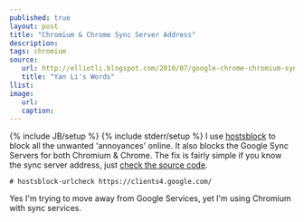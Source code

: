 ```yaml
---
published: true
layout: post
title: "Chromium & Chrome Sync Server Address"
description:
tags: chromium
source:
   url: http://elliotli.blogspot.com/2010/07/google-chrome-chromium-sync-server.html
   title: "Yan Li's Words"
llist:
image:
   url:
   caption:
---
```

{% include JB/setup %}
{% include stderr/setup %}
I use [hostsblock](http://gaenserich.github.io/hostsblock/ "http://gaenserich.github.io/hostsblock/") to block all the unwanted 'annoyances' online. It also blocks the Google Sync Servers for both Chromium & Chrome. The fix is fairly simple if you know the sync server address, just [check the source code](http://src.chromium.org/svn/trunk/src/chrome/browser/sync/profile_sync_service.cc "Chromium & Chrome Sync Server Address").

	# hostsblock-urlcheck https://clients4.google.com/

Yes I'm trying to move away from Google Services, yet I'm using Chromium with sync services.
